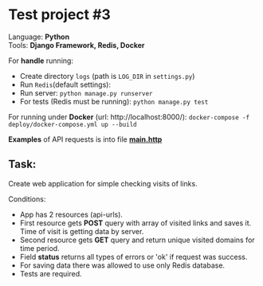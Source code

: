 Test project #3
=================
Language: **Python**  
Tools: **Django Framework, Redis, Docker**


For **handle** running:
- Create directory `logs` (path is `LOG_DIR` in `settings.py`)
- Run `Redis`(default settings):
- Run server: `python manage.py runserver`
- For tests (Redis must be running): `python manage.py test`

For running under **Docker** (url: http://localhost:8000/):  `docker-compose -f deploy/docker-compose.yml up --build`

**Examples** of API requests is into file **[main.http](main.http)**

Task:
---------------
Create web application for simple checking visits of links.

Conditions:
- App has 2 resources (api-urls).
- First resource gets **POST** query with array of visited links and saves it. 
Time of visit is getting data by server.
- Second resource gets **GET** query and return unique visited domains for time period.
- Field **status** returns all types of errors or 'ok' if request was success.
- For saving data there was allowed to use only Redis database.
- Tests are required.